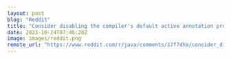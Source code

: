 ```yaml
---
layout: post
blog: "Reddit"
title: "Consider disabling the compiler's default active annotation processing"
date: 2023-10-24T07:46:20Z
image: images/reddit.png
remote_url: "https://www.reddit.com/r/java/comments/17f7dha/consider_disabling_the_compilers_default_active/"
---
```

